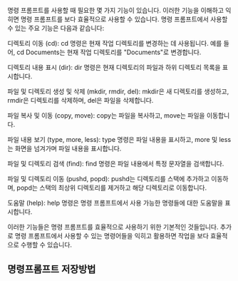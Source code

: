 ####

명령 프롬프트를 사용할 때 필요한 몇 가지 기능이 있습니다. 이러한 기능을 이해하고 익히면 명령 프롬프트를 보다 효율적으로 사용할 수 있습니다. 명령 프롬프트에서 사용할 수 있는 주요 기능은 다음과 같습니다:

디렉토리 이동 (cd):
cd 명령은 현재 작업 디렉토리를 변경하는 데 사용됩니다. 예를 들어, cd Documents는 현재 작업 디렉토리를 "Documents"로 변경합니다.

디렉토리 내용 표시 (dir):
dir 명령은 현재 디렉토리의 파일과 하위 디렉토리 목록을 표시합니다.

파일 및 디렉토리 생성 및 삭제 (mkdir, rmdir, del):
mkdir은 새 디렉토리를 생성하고, rmdir은 디렉토리를 삭제하며, del은 파일을 삭제합니다.

파일 복사 및 이동 (copy, move):
copy는 파일을 복사하고, move는 파일을 이동합니다.

파일 내용 보기 (type, more, less):
type 명령은 파일 내용을 표시하고, more 및 less는 화면을 넘겨가며 파일 내용을 표시합니다.

파일 및 디렉토리 검색 (find):
find 명령은 파일 내용에서 특정 문자열을 검색합니다.

파일 및 디렉토리 이동 (pushd, popd):
pushd는 디렉토리를 스택에 추가하고 이동하며, popd는 스택의 최상위 디렉토리를 제거하고 해당 디렉토리로 이동합니다.

도움말 (help):
help 명령은 명령 프롬프트에서 사용 가능한 명령들에 대한 도움말을 표시합니다.

이러한 기능들은 명령 프롬프트를 효율적으로 사용하기 위한 기본적인 것들입니다. 추가로 명령 프롬프트에서 사용할 수 있는 명령어들을 익히고 활용하면 작업을 보다 효율적으로 수행할 수 있습니다.

##  명령프롬프트 저장방법

